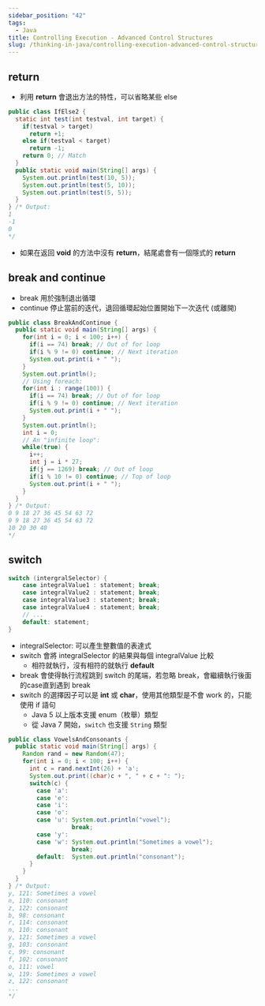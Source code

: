 ```yaml
---
sidebar_position: "42"
tags:
  - Java
title: Controlling Execution - Advanced Control Structures
slug: /thinking-in-java/controlling-execution-advanced-control-structures
---
```

## return

- 利用 **return** 會退出方法的特性，可以省略某些 else
```java
public class IfElse2 {
  static int test(int testval, int target) {
    if(testval > target)
      return +1;
    else if(testval < target)
      return -1;
    return 0; // Match
  }
  public static void main(String[] args) {
    System.out.println(test(10, 5));
    System.out.println(test(5, 10));
    System.out.println(test(5, 5));
  }
} /* Output:
1
-1
0
*/
```

- 如果在返回 **void** 的方法中沒有 **return**，結尾處會有一個隱式的 **return**

## break and continue

- break 用於強制退出循環
- continue 停止當前的迭代，退回循環起始位置開始下一次迭代 (或離開)

```java
public class BreakAndContinue {
  public static void main(String[] args) {
    for(int i = 0; i < 100; i++) {
      if(i == 74) break; // Out of for loop
      if(i % 9 != 0) continue; // Next iteration
      System.out.print(i + " ");
    }
    System.out.println();
    // Using foreach:
    for(int i : range(100)) {
      if(i == 74) break; // Out of for loop
      if(i % 9 != 0) continue; // Next iteration
      System.out.print(i + " ");
    }
    System.out.println();
    int i = 0;
    // An "infinite loop":
    while(true) {
      i++;
      int j = i * 27;
      if(j == 1269) break; // Out of loop
      if(i % 10 != 0) continue; // Top of loop
      System.out.print(i + " ");
    }
  }
} /* Output:
0 9 18 27 36 45 54 63 72
0 9 18 27 36 45 54 63 72
10 20 30 40
*/
```

## switch

```java
switch (intergralSelector) {
    case integralValue1 : statement; break;
    case integralValue2 : statement; break;
    case integralValue3 : statement; break;
    case integralValue4 : statement; break;
    // ...
    default: statement;
}
```

- integralSelector: 可以產生整數值的表達式
- switch 會將 integralSelector 的結果與每個 integralValue 比較
    - 相符就執行，沒有相符的就執行 **default**
- break 會使得執行流程跳到 switch 的尾端，若忽略 break，會繼續執行後面的case直到遇到 break
- switch 的選擇因子可以是 **int** 或 **char**，使用其他類型是不會 work 的，只能使用 if 語句
	- Java 5 以上版本支援 enum（枚舉）類型
	- 從 Java 7 開始，`switch` 也支援 `String` 類型

```java
public class VowelsAndConsonants {
  public static void main(String[] args) {
    Random rand = new Random(47);
    for(int i = 0; i < 100; i++) {
      int c = rand.nextInt(26) + 'a';
      System.out.print((char)c + ", " + c + ": ");
      switch(c) {
        case 'a':
        case 'e':
        case 'i':
        case 'o':
        case 'u': System.out.println("vowel");
                  break;
        case 'y':
        case 'w': System.out.println("Sometimes a vowel");
                  break;
        default:  System.out.println("consonant");
      }
    }
  }
} /* Output:
y, 121: Sometimes a vowel
n, 110: consonant
z, 122: consonant
b, 98: consonant
r, 114: consonant
n, 110: consonant
y, 121: Sometimes a vowel
g, 103: consonant
c, 99: consonant
f, 102: consonant
o, 111: vowel
w, 119: Sometimes a vowel
z, 122: consonant
...
*/
```